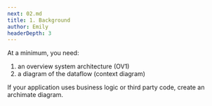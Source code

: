 ```yaml
---
next: 02.md
title: 1. Background
author: Emily
headerDepth: 3
---
```


At a minimum, you need:
1. an overview system architecture (OV1)
2. a diagram of the dataflow (context diagram)

If your application uses business logic or third party code, create an archimate diagram.